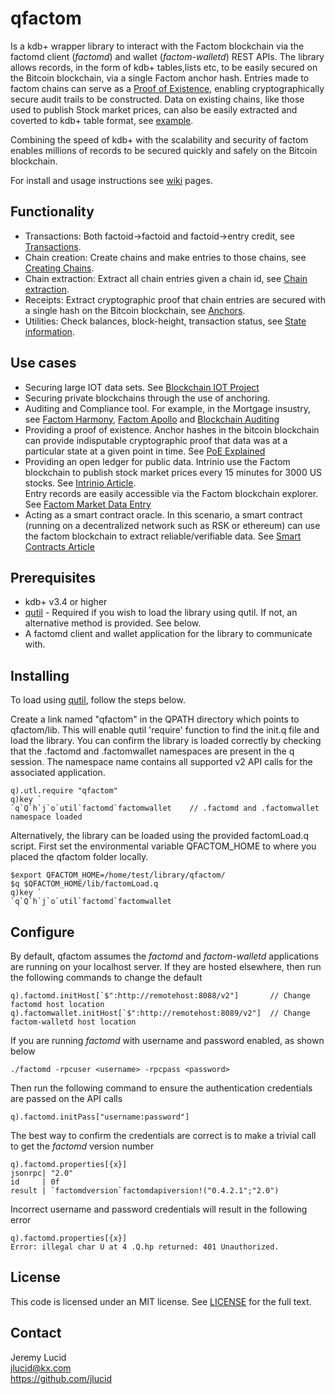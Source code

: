 # qfactom
Is a kdb+ wrapper library to interact with the Factom blockchain via the factomd client (*factomd*) and wallet (*factom-walletd*) REST APIs. 
The library allows records, in the form of kdb+ tables,lists etc, to be easily secured on the Bitcoin blockchain, via a single Factom anchor hash. Entries made to factom chains can serve as a [Proof of Existence](http://www.newsbtc.com/proof-of-existence/), enabling cryptographically secure audit trails to be constructed. Data on existing chains, like those used to publish Stock market prices, can also be easily extracted and coverted to kdb+ table format, see [example]( https://github.com/jlucid/qfactom/wiki/Extracting-a-Chain).

Combining the speed of kdb+ with the scalability and security of factom enables
millions of records to be secured quickly and safely on the Bitcoin blockchain.

For install and usage instructions see [wiki](https://github.com/jlucid/qfactom/wiki) pages.

## Functionality
* Transactions: Both factoid->factoid and factoid->entry credit, see [Transactions](https://github.com/jlucid/qfactom/wiki/Performing-Transactions).
* Chain creation: Create chains and make entries to those chains, see [Creating Chains](https://github.com/jlucid/qfactom/wiki/Creating-Factom-chains).
* Chain extraction: Extract all chain entries given a chain id, see [Chain extraction](https://github.com/jlucid/qfactom/wiki/Extracting-a-Chain). 
* Receipts: Extract cryptographic proof that chain entries are secured with a single hash on the Bitcoin blockchain, see [Anchors](https://github.com/jlucid/qfactom/wiki/Bitcoin-Anchor-proof).
* Utilities: Check balances, block-height, transaction status, see [State information](https://github.com/jlucid/qfactom/wiki/State-information).

## Use cases

* Securing large IOT data sets. 
See [Blockchain IOT Project](https://www.ethnews.com/factom-receives-second-dhs-grant-for-blockchain-iot-project)
* Securing private blockchains through the use of anchoring.
* Auditing and Compliance tool.
For example, in the Mortgage insustry, see [Factom Harmony](https://www.factom.com/products/harmony/video), [Factom Apollo](https://vimeo.com/154918515) and [Blockchain Auditing](http://bitfury.com/content/5-white-papers-research/bitfury_white_paper_on_blockchain_auditability.pdf)
* Providing a proof of existence.
Anchor hashes in the bitcoin blockchain can provide indisputable cryptographic proof that data was 
at a particular state at a given point in time. 
See [PoE Explained](http://www.newsbtc.com/proof-of-existence/)
* Providing an open ledger for public data.
Intrinio use the Factom blockchain to publish stock market prices every 15 minutes for 3000 US stocks. 
See [Intrinio Article](https://www.factom.com/blog/intrinio-factom-announce-collaboration).  
Entry records are easily accessible via the Factom blockchain explorer. 
See [Factom Market Data Entry](https://explorer.factom.org/entry/bfa8626577553a90906246faf94bf02febad9697339993a942790dd3fb20f9c8)
* Acting as a smart contract oracle. In this scenario, a smart contract (running on a decentralized network
  such as RSK or ethereum) can use the factom blockchain to extract reliable/verifiable data.
See [Smart Contracts Article](https://www.factom.com/blog/smartcontract-factom-announce-collaboration)


## Prerequisites

* kdb+ v3.4 or higher
* [qutil](https://github.com/nugend/qutil) - Required if you wish to load the library using qutil.
  If not, an alternative method is provided. See below.
* A factomd client and wallet application for the library to communicate with.  

## Installing

To load using [qutil](https://github.com/nugend/qutil), follow the steps below.

Create a link named "qfactom" in the QPATH directory which points to qfactom/lib. This will enable qutil 'require' function to find the init.q file and load the library. You can confirm the library is loaded correctly by checking that the .factomd and .factomwallet namespaces are present in the q session. The namespace name contains all supported v2 API calls for the associated application.

    q).utl.require "qfactom"
    q)key `
    `q`Q`h`j`o`util`factomd`factomwallet    // .factomd and .factomwallet namespace loaded
    
Alternatively, the library can be loaded using the provided factomLoad.q script.
First set the environmental variable 
QFACTOM_HOME to where you placed the qfactom folder locally.

    $export QFACTOM_HOME=/home/test/library/qfactom/
    $q $QFACTOM_HOME/lib/factomLoad.q
    q)key `
    `q`Q`h`j`o`util`factomd`factomwallet   


## Configure

By default, qfactom assumes the *factomd* and *factom-walletd* applications are running on your localhost server.
If they are hosted elsewhere, then run the following commands to change the default

    q).factomd.initHost[`$":http://remotehost:8088/v2"]       // Change factomd host location
    q).factomwallet.initHost[`$":http://remotehost:8089/v2"]  // Change factom-walletd host location
    
If you are running *factomd* with username and password enabled, as shown below 

    ./factomd -rpcuser <username> -rpcpass <password>

Then run the following command to ensure the authentication credentials are passed on the API calls

    q).factomd.initPass["username:password"]

The best way to confirm the credentials are correct is to make a trivial call to get the *factomd* version number

    q).factomd.properties[{x}]
    jsonrpc| "2.0"
    id     | 0f
    result | `factomdversion`factomdapiversion!("0.4.2.1";"2.0")

Incorrect username and password credentials will result in the following error

    q).factomd.properties[{x}]
    Error: illegal char U at 4 .Q.hp returned: 401 Unauthorized.


## License

This code is licensed under an MIT license.  See [LICENSE](https://github.com/jlucid/qfactom/blob/master/LICENSE) for
the full text.

## Contact

Jeremy Lucid  
jlucid@kx.com  
https://github.com/jlucid  




